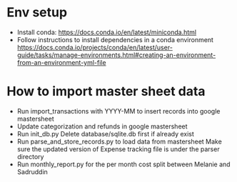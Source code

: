 # Env setup
* Install conda: https://docs.conda.io/en/latest/miniconda.html
* Follow instructions to install dependencies in a conda environment
https://docs.conda.io/projects/conda/en/latest/user-guide/tasks/manage-environments.html#creating-an-environment-from-an-environment-yml-file

# How to import master sheet data
* Run import_transactions with YYYY-MM to insert records into google mastersheet
* Update categorization and refunds in google mastersheet
* Run init_db.py
Delete database/sqlite.db first if already exist
* Run parse_and_store_records.py to load data from mastersheet
Make sure the updated version of Expense tracking file is under the parser directory
* Run monthly_report.py for the per month cost split between Melanie and Sadruddin